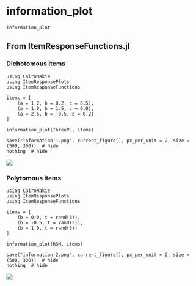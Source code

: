 # information\_plot

```@docs; canonical=false
information_plot
```

## From ItemResponseFunctions.jl
### Dichotomous items
```@example information-plot-1
using CairoMakie
using ItemResponsePlots
using ItemResponseFunctions

items = [
    (a = 1.2, b = 0.2, c = 0.5),
    (a = 1.0, b = 1.5, c = 0.0),
    (a = 2.6, b = -0.5, c = 0.2)
]

information_plot(ThreePL, items)

save("information-1.png", current_figure(), px_per_unit = 2, size = (500, 300))  # hide
nothing  # hide
```

![](information-1.png)

### Polytomous items
```@example information-2
using CairoMakie
using ItemResponsePlots
using ItemResponseFunctions

items = [
    (b = 0.0, t = rand(3)),
    (b = -0.5, t = rand(3)),
    (b = 1.0, t = rand(3))
]

information_plot(RSM, items)

save("information-2.png", current_figure(), px_per_unit = 2, size = (500, 300))  # hide
nothing  # hide
```

![](information-2.png)
